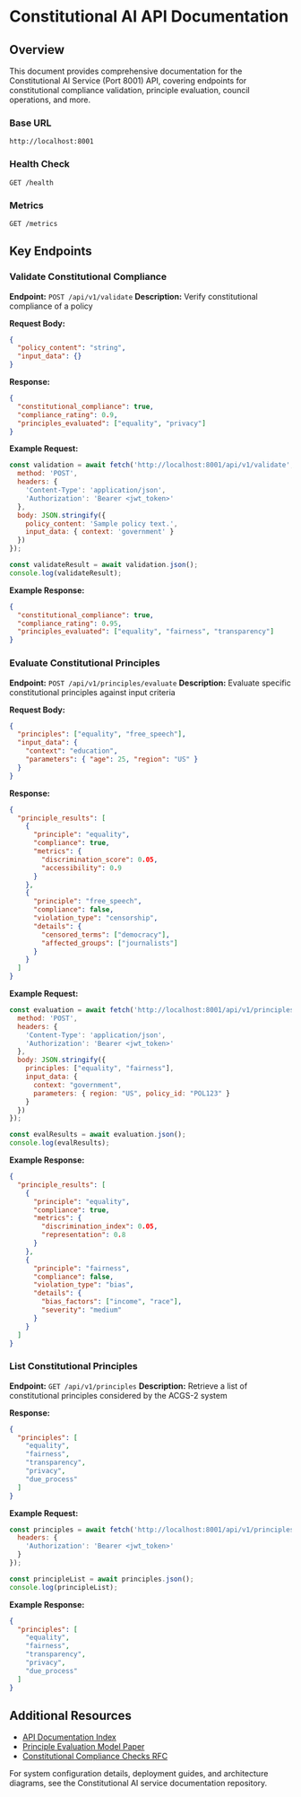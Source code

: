 # Constitutional AI API Documentation

## Overview

This document provides comprehensive documentation for the Constitutional AI Service (Port 8001) API, covering endpoints for constitutional compliance validation, principle evaluation, council operations, and more.

### Base URL

`http://localhost:8001`

### Health Check

`GET /health`

### Metrics

`GET /metrics`


## Key Endpoints

### Validate Constitutional Compliance

**Endpoint:** `POST /api/v1/validate`
**Description:** Verify constitutional compliance of a policy

**Request Body:**
```json
{
  "policy_content": "string",
  "input_data": {}
}
```

**Response:**
```json
{
  "constitutional_compliance": true,
  "compliance_rating": 0.9,
  "principles_evaluated": ["equality", "privacy"]
}
```

**Example Request:**
```javascript
const validation = await fetch('http://localhost:8001/api/v1/validate', {
  method: 'POST',
  headers: {
    'Content-Type': 'application/json',
    'Authorization': 'Bearer <jwt_token>'
  },
  body: JSON.stringify({
    policy_content: 'Sample policy text.',
    input_data: { context: 'government' }
  })
});

const validateResult = await validation.json();
console.log(validateResult);
```

**Example Response:**
```json
{
  "constitutional_compliance": true,
  "compliance_rating": 0.95,
  "principles_evaluated": ["equality", "fairness", "transparency"]
}
```

### Evaluate Constitutional Principles

**Endpoint:** `POST /api/v1/principles/evaluate`
**Description:** Evaluate specific constitutional principles against input criteria

**Request Body:**
```json
{
  "principles": ["equality", "free_speech"],
  "input_data": {
    "context": "education",
    "parameters": { "age": 25, "region": "US" }
  }
}
```

**Response:**
```json
{
  "principle_results": [
    {
      "principle": "equality",
      "compliance": true,
      "metrics": {
        "discrimination_score": 0.05,
        "accessibility": 0.9
      }
    },
    {
      "principle": "free_speech",
      "compliance": false,
      "violation_type": "censorship",
      "details": {
        "censored_terms": ["democracy"],
        "affected_groups": ["journalists"]
      }
    }
  ]
}
```

**Example Request:**
```javascript
const evaluation = await fetch('http://localhost:8001/api/v1/principles/evaluate', {
  method: 'POST',
  headers: {
    'Content-Type': 'application/json',
    'Authorization': 'Bearer <jwt_token>'
  },
  body: JSON.stringify({
    principles: ["equality", "fairness"],
    input_data: {
      context: "government",
      parameters: { region: "US", policy_id: "POL123" }
    }
  })
});

const evalResults = await evaluation.json();
console.log(evalResults);
```

**Example Response:**
```json
{
  "principle_results": [
    {
      "principle": "equality",
      "compliance": true,
      "metrics": {
        "discrimination_index": 0.05,
        "representation": 0.8
      }
    },
    {
      "principle": "fairness",
      "compliance": false,
      "violation_type": "bias",
      "details": {
        "bias_factors": ["income", "race"],
        "severity": "medium"
      }
    }
  ]
}
```

### List Constitutional Principles

**Endpoint:** `GET /api/v1/principles`
**Description:** Retrieve a list of constitutional principles considered by the ACGS-2 system

**Response:**
```json
{
  "principles": [
    "equality",
    "fairness",
    "transparency",
    "privacy",
    "due_process"
  ]
}
```

**Example Request:**
```javascript
const principles = await fetch('http://localhost:8001/api/v1/principles', {
  headers: {
    'Authorization': 'Bearer <jwt_token>'
  }
});

const principleList = await principles.json();
console.log(principleList);
```

**Example Response:**
```json
{
  "principles": [
    "equality",
    "fairness",
    "transparency",
    "privacy",
    "due_process"
  ]
}
```


## Additional Resources

* [API Documentation Index](index.md)
* [Principle Evaluation Model Paper](models/principle-eval.pdf)
* [Constitutional Compliance Checks RFC](rfcs/compliance-checks.md)

For system configuration details, deployment guides, and architecture diagrams, see the Constitutional AI service documentation repository.